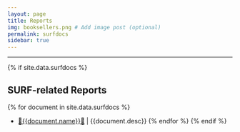 ```yaml
---
layout: page
title: Reports
img: booksellers.png # Add image post (optional)
permalink: surfdocs
sidebar: true
---
```


---

{% if site.data.surfdocs %}
## SURF-related Reports
{% for document in site.data.surfdocs %}
* [:star2:{{document.name}}:star2:]({{site.url}}/{{site.baseurl}}/{{document.location}})
  \| {{document.desc}}
{% endfor %}
{% endif %}

